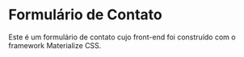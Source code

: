 # Formulário de Contato
Este é um formulário de contato cujo front-end foi construído com o framework Materialize CSS. 
